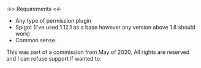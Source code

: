 ->> Requirements <<-
- Any type of permission plugin
- Spigot (I've used 1.12.1 as a base however any version above 1.8 should work)
- Common sense.

This was part of a commission from May of 2020, All rights are reserved and I can refuse support if wanted to.
